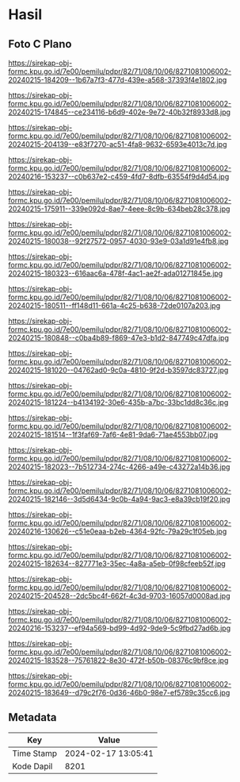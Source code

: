 # Hasil

## Foto C Plano

https://sirekap-obj-formc.kpu.go.id/7e00/pemilu/pdpr/82/71/08/10/06/8271081006002-20240215-184209--1b67a7f3-477d-439e-a568-37393f4e1802.jpg

https://sirekap-obj-formc.kpu.go.id/7e00/pemilu/pdpr/82/71/08/10/06/8271081006002-20240215-174845--ce234116-b6d9-402e-9e72-40b32f8933d8.jpg

https://sirekap-obj-formc.kpu.go.id/7e00/pemilu/pdpr/82/71/08/10/06/8271081006002-20240215-204139--e83f7270-ac51-4fa8-9632-6593e4013c7d.jpg

https://sirekap-obj-formc.kpu.go.id/7e00/pemilu/pdpr/82/71/08/10/06/8271081006002-20240216-153237--c0b637e2-c459-4fd7-8dfb-63554f9d4d54.jpg

https://sirekap-obj-formc.kpu.go.id/7e00/pemilu/pdpr/82/71/08/10/06/8271081006002-20240215-175911--339e092d-8ae7-4eee-8c9b-634beb28c378.jpg

https://sirekap-obj-formc.kpu.go.id/7e00/pemilu/pdpr/82/71/08/10/06/8271081006002-20240215-180038--92f27572-0957-4030-93e9-03a1d91e4fb8.jpg

https://sirekap-obj-formc.kpu.go.id/7e00/pemilu/pdpr/82/71/08/10/06/8271081006002-20240215-180323--616aac6a-478f-4ac1-ae2f-ada01271845e.jpg

https://sirekap-obj-formc.kpu.go.id/7e00/pemilu/pdpr/82/71/08/10/06/8271081006002-20240215-180511--ff148d11-661a-4c25-b638-72de0107a203.jpg

https://sirekap-obj-formc.kpu.go.id/7e00/pemilu/pdpr/82/71/08/10/06/8271081006002-20240215-180848--c0ba4b89-f869-47e3-b1d2-847749c47dfa.jpg

https://sirekap-obj-formc.kpu.go.id/7e00/pemilu/pdpr/82/71/08/10/06/8271081006002-20240215-181020--04762ad0-9c0a-4810-9f2d-b3597dc83727.jpg

https://sirekap-obj-formc.kpu.go.id/7e00/pemilu/pdpr/82/71/08/10/06/8271081006002-20240215-181224--b4134192-30e6-435b-a7bc-33bc1dd8c36c.jpg

https://sirekap-obj-formc.kpu.go.id/7e00/pemilu/pdpr/82/71/08/10/06/8271081006002-20240215-181514--1f3faf69-7af6-4e81-9da6-71ae4553bb07.jpg

https://sirekap-obj-formc.kpu.go.id/7e00/pemilu/pdpr/82/71/08/10/06/8271081006002-20240215-182023--7b512734-274c-4266-a49e-c43272a14b36.jpg

https://sirekap-obj-formc.kpu.go.id/7e00/pemilu/pdpr/82/71/08/10/06/8271081006002-20240215-182146--3d5d6434-9c0b-4a94-9ac3-e8a39cb19f20.jpg

https://sirekap-obj-formc.kpu.go.id/7e00/pemilu/pdpr/82/71/08/10/06/8271081006002-20240216-130626--c51e0eaa-b2eb-4364-92fc-79a29c1f05eb.jpg

https://sirekap-obj-formc.kpu.go.id/7e00/pemilu/pdpr/82/71/08/10/06/8271081006002-20240215-182634--827771e3-35ec-4a8a-a5eb-0f98cfeeb52f.jpg

https://sirekap-obj-formc.kpu.go.id/7e00/pemilu/pdpr/82/71/08/10/06/8271081006002-20240215-204528--2dc5bc4f-662f-4c3d-9703-16057d0008ad.jpg

https://sirekap-obj-formc.kpu.go.id/7e00/pemilu/pdpr/82/71/08/10/06/8271081006002-20240216-153237--ef94a569-bd99-4d92-9de9-5c9fbd27ad6b.jpg

https://sirekap-obj-formc.kpu.go.id/7e00/pemilu/pdpr/82/71/08/10/06/8271081006002-20240215-183528--75761822-8e30-472f-b50b-08376c9bf8ce.jpg

https://sirekap-obj-formc.kpu.go.id/7e00/pemilu/pdpr/82/71/08/10/06/8271081006002-20240215-183649--d79c2f76-0d36-46b0-98e7-ef5789c35cc6.jpg


## Metadata

| Key        | Value               |
| ---------- | ------------------- |
| Time Stamp | 2024-02-17 13:05:41 |
| Kode Dapil | 8201                |



